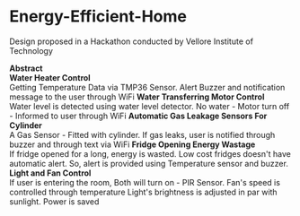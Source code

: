 # Energy-Efficient-Home
Design proposed in a Hackathon conducted by Vellore Institute of Technology

**Abstract**
</br>
**Water Heater Control**
</br>
 Getting Temperature Data via TMP36 Sensor. Alert Buzzer and notification message to  the user through WiFi
**Water Transferring Motor Control**
</br>
  Water level is detected using water level detector. No water - Motor turn off - Informed to user through WiFi
**Automatic Gas Leakage Sensors For Cylinder**
</br>
  A Gas Sensor - Fitted with cylinder. If gas leaks, user is notified through buzzer and through text via WiFi
**Fridge Opening Energy Wastage**
</br>
  If fridge opened for a long, energy is wasted. Low cost fridges doesn't have automatic alert. So, alert is provided using Temperature sensor and buzzer.
**Light and Fan Control**
</br>
 If user is entering the room, Both will turn on - PIR Sensor. 
 Fan's speed is controlled through temperature 
 Light's brightness is adjusted in par with sunlight. Power is saved

